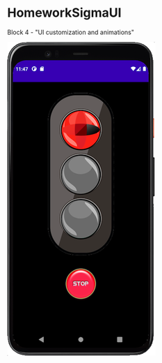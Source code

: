 # HomeworkSigmaUI
Block 4 - "UI customization and animations"			

![Alt text](https://github.com/Noshum/HomeworkSigmaUI/blob/main/SigmaTrafficLightScreen.png)
